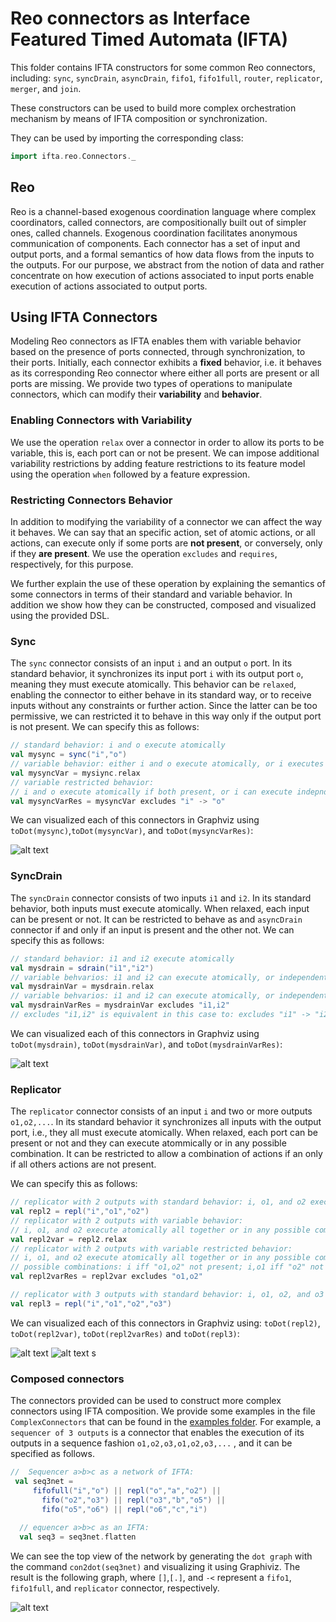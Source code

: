 # Reo connectors as Interface Featured Timed Automata (IFTA)

This folder contains IFTA constructors for some common Reo connectors, including: `sync`, `syncDrain`, `asyncDrain`, `fifo1`, `fifo1full`, `router`, `replicator`, `merger`, and `join`.
 
These constructors can be used to build more complex orchestration mechanism by means of IFTA composition or synchronization.

They can be used by importing the corresponding class:
```scala
import ifta.reo.Connectors._
```
<!--## Semantics of Reo Connectors-->

## Reo

Reo is a channel-based exogenous coordination language where complex coordinators, called connectors, are compositionally built out of simpler ones, called channels. Exogenous coordination facilitates anonymous communication of components. Each connector has a set of input and output ports, and a formal semantics of how data flows from the inputs to the outputs. For our purpose, we abstract from the notion of data and rather concentrate on how execution of actions associated to input ports enable execution of actions associated to output ports.

## Using IFTA Connectors

Modeling Reo connectors as IFTA enables them with variable behavior based on the presence of ports connected, through synchronization, to their ports. 
Initially, each connector exhibits a **fixed** behavior, i.e. it behaves as its corresponding Reo connector where either all ports are present or all ports are missing. We provide two types of operations to manipulate connectors, which can modify their **variability** and **behavior**. 

### Enabling Connectors with Variability
We use the operation `relax` over a connector in order to allow its ports to be variable, this is, each port can or not be present.
We can impose additional variability restrictions by adding feature restrictions to its feature model using the operation `when` followed by a feature expression. 

### Restricting Connectors Behavior
In addition to modifying the variability of a connector we can affect the way it behaves. 
We can say that an specific action, set of atomic actions, or all actions, can execute only if some ports are **not present**, or conversely, only if they **are present**.
We use the operation `excludes` and `requires`, respectively, for this purpose.  

We further explain the use of these operation by explaining the semantics of some connectors in terms of their standard and variable behavior. 
In addition we show how they can be constructed, composed and visualized using the provided DSL. 

### Sync
The `sync` connector consists of an input `i` and an output `o` port. In its standard behavior, it synchronizes its input port `i` with its output port `o`, meaning they must execute atomically. 
This behavior can be `relaxed`, enabling the connector to either behave in its standard way, or to receive inputs without any constraints or further action.
Since the latter can be too permissive, we can restricted it to behave in this way only if the output port is not present.
We can specify this as follows:

```scala
// standard behavior: i and o execute atomically
val mysync = sync("i","o")
// variable behavior: either i and o execute atomically, or i executes independently
val mysyncVar = mysiync.relax
// variable restricted behavior: 
// i and o execute atomically if both present, or i can execute indepndently if o is not present
val mysyncVarRes = mysyncVar excludes "i" -> "o"
```

We can visualized each of this connectors in Graphviz using `toDot(mysync)`,`toDot(mysyncVar)`, and `toDot(mysyncVarRes)`:

![alt text](https://cdn.rawgit.com/joseproenca/ifta/master/src/main/scala/ifta/reo/images/sync.svg "Sync connector as IFTA")

### SyncDrain
The `syncDrain` connector consists of two inputs `i1` and `i2`. In its standard behavior, both inputs must execute atomically. 
When relaxed, each input can be present or not. It can be restricted to behave as and `asyncDrain` connector if and only if an input is present and the other not.
We can specify this as follows:

```scala
// standard behavior: i1 and i2 execute atomically
val mysdrain = sdrain("i1","i2")
// variable behvarios: i1 and i2 can execute atomically, or independently.
val mysdrainVar = mysdrain.relax
// variable behvarios: i1 and i2 can execute atomically, or independently if the other one is missing.
val mysdrainVarRes = mysdrainVar excludes "i1,i2"
// excludes "i1,i2" is equivalent in this case to: excludes "i1" -> "i2"  excludes "i2" -> "i1"
```

We can visualized each of this connectors in Graphviz using `toDot(mysdrain)`, `toDot(mysdrainVar)`, and `toDot(mysdrainVarRes)`:

![alt text](https://cdn.rawgit.com/joseproenca/ifta/master/src/main/scala/ifta/reo/images/sdrain.svg "SyncDrain connector as IFTA")

<!--### AsyncDrain-->

<!--The `asyncDrain` connector consists of two inputs `i1` and `i2`. Receives inputs in either of its ports without further action. -->

<!--It can be specified as follows-->
<!--```scala-->
<!--val myasdrain = asdrain("i1","i2")-->
<!--```-->
<!--and visualized in Graphviz using `toDot(myasdrain)`:-->

<!--![alt text](https://cdn.rawgit.com/joseproenca/ifta/master/src/main/scala/ifta/reo/images/asdrain.svg "AsyncDrain connector as IFTA")-->


### Replicator 

The `replicator` connector consists of an input `i` and two or more outputs `o1,o2,...`. 
In its standard behavior it synchronizes all inputs with the output port, i.e., they all must execute atomically.
When relaxed, each port can be present or not and they can execute atommically or in any possible combination. 
It can be restricted to allow a combination of actions if an only if all others actions are not present.
 <!--e.g.: if any of its outputs is missing, only the outputs that are present are synchonized with the input, and if the input is missing, it behaves as a `syndrain` synchronizing the execution of all the inputs that are present. -->
We can specify this as follows:

```scala
// replicator with 2 outputs with standard behavior: i, o1, and o2 execute atomically
val repl2 = repl("i","o1","o2")
// replicator with 2 outputs with variable behavior:
// i, o1, and o2 execute atomically all together or in any possible combination
val repl2var = repl2.relax
// replicator with 2 outputs with variable restricted behavior:
// i, o1, and o2 execute atomically all together or in any possible combination if and only if the other actions are not present
// possible combinations: i iff "o1,o2" not present; i,o1 iff "o2" not present; i,o2 iff "o1" not present
val repl2varRes = repl2var excludes "o1,o2"

// replicator with 3 outputs with standard behavior: i, o1, o2, and o3 execute atomically
val repl3 = repl("i","o1","o2","o3")

```

We can visualized each of this connectors in Graphviz using: `toDot(repl2)`, `toDot(repl2var)`, `toDot(repl2varRes)` and `toDot(repl3)`:

![alt text](https://cdn.rawgit.com/joseproenca/ifta/master/src/main/scala/ifta/reo/images/repl.svg "Replicator connector with 2 outputs modeled as IFTA")
![alt text](https://cdn.rawgit.com/joseproenca/ifta/master/src/main/scala/ifta/reo/images/repl3.svg "Replicator connector with 4 outputs modeled as IFTA")
s
<!--### Merger-->

<!--The `merger` connector consists of two or more inputs `i1,i2,...` and an output `o`. In its standard behavior it synchronizes each input with the output port. If any of its inputs is missing, it synchronizes only each input present with the output. In addition, if the output is missing, it behaves as an `asyndrain` connector, enabling the execution of either of its inputs without further action. -->

<!--It can be specified as follows-->
<!--```scala-->
<!--// merger with 2 inputs-->
<!--val merger2 = merger("i1","i2","o")-->
<!--```-->
<!--and visualized in Graphviz using `toDot(merger2)`:-->

<!--![alt text](https://cdn.rawgit.com/joseproenca/ifta/master/src/main/scala/ifta/reo/images/merger.svg "Merger connector with 2 inputs modeled as IFTA")-->

### Composed connectors

The connectors provided can be used to construct more complex connectors using IFTA composition. 
We provide some examples in the file `ComplexConnectors` that can be found in the [examples folder](src/main/scala/ifta/examples). 
For example, a `sequencer of 3 outputs` is a connector that enables the execution of its outputs in a sequence fashion `o1,o2,o3,o1,o2,o3,...` , and it can be specified as follows. 

```scala
//  Sequencer a>b>c as a network of IFTA:
 val seq3net =
     fifofull("i","o") || repl("o","a","o2") ||
       fifo("o2","o3") || repl("o3","b","o5") ||
       fifo("o5","o6") || repl("o6","c","i")
    
  // equencer a>b>c as an IFTA:
  val seq3 = seq3net.flatten
```

We can see the top view of the network by generating the `dot graph` with the command `con2dot(seq3net)` and visualizing it using Graphiviz. The result is the following graph, where `[]`,`[.]`, and `-<` represent a `fifo1`, `fifo1full`, and `replicator` connector, respectively.

![alt text](https://cdn.rawgit.com/joseproenca/ifta/master/src/main/scala/ifta/reo/images/seq3net-top.svg "Top view of a sequencer of 3 outputs modeled as NIFTA")






